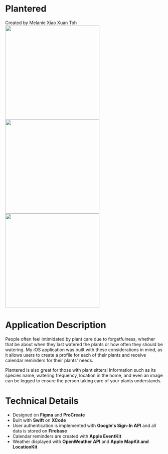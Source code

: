 # Plantered  
Created by Melanie Xiao Xuan Toh  
<img src="https://github.com/melanietoh/plantered/assets/70172649/558cc371-ec3a-46e5-a3fe-520e39d48333" height="300px">
<img src="https://github.com/melanietoh/plantered/assets/70172649/303030ec-857d-4cfa-9030-5b51ef4cf984" height="300px">
<img src="https://github.com/melanietoh/plantered/assets/70172649/d6b865c7-ba41-4031-9229-184a2dc921e3" height="300px">

# Application Description  
People often feel intimidated by plant care due to forgetfulness, whether that be about when they last watered the plants or how often they should be watering. My iOS application was built with these considerations in mind, as it allows users to create a profile for each of their plants and receive calendar reminders for their plants' needs. 

Plantered is also great for those with plant sitters! Information such as its species name, watering frequency,  location in the home, and even an image can be logged to ensure the person taking care of your plants understands.   

# Technical Details 
- Designed on **Figma** and **ProCreate**
- Built with **Swift** on **XCode**
- User authentication is implemented with **Google's Sign-In API** and all data is stored on **Firebase**
- Calendar reminders are created with **Apple EventKit**
- Weather displayed with **OpenWeather API** and **Apple MapKit and LocationKit**  

